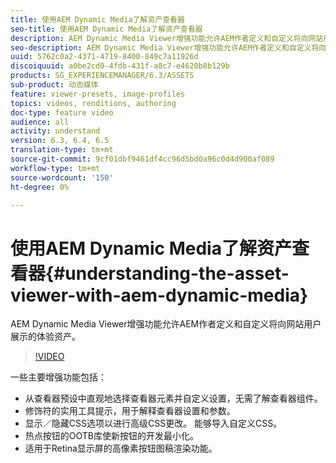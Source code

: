```yaml
---
title: 使用AEM Dynamic Media了解资产查看器
seo-title: 使用AEM Dynamic Media了解资产查看器
description: AEM Dynamic Media Viewer增强功能允许AEM作者定义和自定义将向网站用户展示的体验资产。
seo-description: AEM Dynamic Media Viewer增强功能允许AEM作者定义和自定义将向网站用户展示的体验资产。
uuid: 5762c0a2-4371-4719-8400-849c7a11926d
discoiquuid: a0be2cd0-4fdb-431f-a8c7-e4620b8b129b
products: SG_EXPERIENCEMANAGER/6.3/ASSETS
sub-product: 动态媒体
feature: viewer-presets, image-profiles
topics: videos, renditions, authoring
doc-type: feature video
audience: all
activity: understand
version: 6.3, 6.4, 6.5
translation-type: tm+mt
source-git-commit: 9cf01dbf9461df4cc96d5bd0a96c0d4d900af089
workflow-type: tm+mt
source-wordcount: '150'
ht-degree: 0%

---
```



# 使用AEM Dynamic Media了解资产查看器{#understanding-the-asset-viewer-with-aem-dynamic-media}

AEM Dynamic Media Viewer增强功能允许AEM作者定义和自定义将向网站用户展示的体验资产。

>[!VIDEO](https://video.tv.adobe.com/v/17783/?quality=9&learn=on)

一些主要增强功能包括：

* 从查看器预设中直观地选择查看器元素并自定义设置，无需了解查看器组件。
* 修饰符的实用工具提示，用于解释查看器设置和参数。
* 显示／隐藏CSS选项以进行高级CSS更改。 能够导入自定义CSS。
* 热点按钮的OOTB库使新按钮的开发最小化。
* 适用于Retina显示屏的高像素按钮图稿渲染功能。